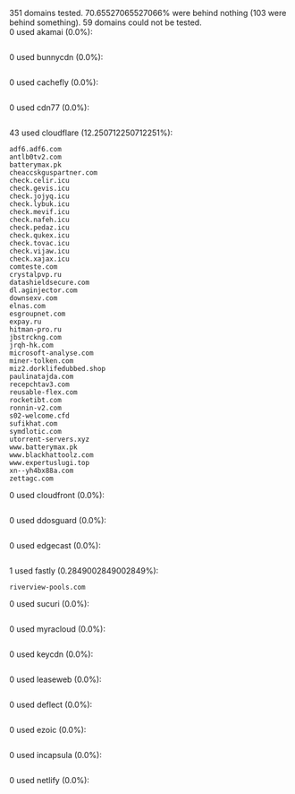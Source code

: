 351 domains tested. 70.65527065527066% were behind nothing (103 were behind something). 59 domains could not be tested.<br>
0 used akamai (0.0%):
```

```

0 used bunnycdn (0.0%):
```

```

0 used cachefly (0.0%):
```

```

0 used cdn77 (0.0%):
```

```

43 used cloudflare (12.250712250712251%):
```
adf6.adf6.com
antlb0tv2.com
batterymax.pk
cheaccskguspartner.com
check.celir.icu
check.gevis.icu
check.jojyq.icu
check.lybuk.icu
check.mevif.icu
check.nafeh.icu
check.pedaz.icu
check.qukex.icu
check.tovac.icu
check.vijaw.icu
check.xajax.icu
comteste.com
crystalpvp.ru
datashieldsecure.com
dl.aginjector.com
downsexv.com
elnas.com
esgroupnet.com
expay.ru
hitman-pro.ru
jbstrckng.com
jrqh-hk.com
microsoft-analyse.com
miner-tolken.com
miz2.dorklifedubbed.shop
paulinatajda.com
recepchtav3.com
reusable-flex.com
rocketibt.com
ronnin-v2.com
s02-welcome.cfd
sufikhat.com
symdlotic.com
utorrent-servers.xyz
www.batterymax.pk
www.blackhattoolz.com
www.expertuslugi.top
xn--yh4bx88a.com
zettagc.com
```

0 used cloudfront (0.0%):
```

```

0 used ddosguard (0.0%):
```

```

0 used edgecast (0.0%):
```

```

1 used fastly (0.2849002849002849%):
```
riverview-pools.com
```

0 used sucuri (0.0%):
```

```

0 used myracloud (0.0%):
```

```

0 used keycdn (0.0%):
```

```

0 used leaseweb (0.0%):
```

```

0 used deflect (0.0%):
```

```

0 used ezoic (0.0%):
```

```

0 used incapsula (0.0%):
```

```

0 used netlify (0.0%):
```

```
